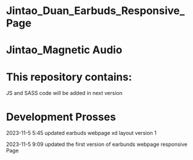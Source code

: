 # Jintao_Duan_Earbuds_Responsive_Page

# Jintao_Magnetic Audio

# This repository contains:

JS and SASS code will be added in next version

# Development Prosses

2023-11-5 5:45 updated earbuds webpage xd layout version 1

2023-11-5 9:09 updated the first version of earbunds webpage responsive Page